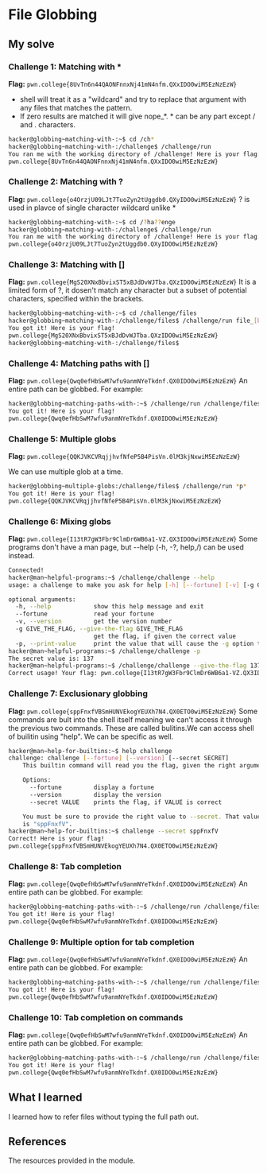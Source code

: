 # File Globbing
## My solve
### Challenge 1: Matching with *
**Flag:** `pwn.college{8UvTn6n44QAONFnnxNj41mN4nfm.QXxIDO0wiM5EzNzEzW}`
* shell will treat it as a "wildcard" and try to replace that argument with any files that matches the pattern.
* If zero results are matched it will give nope_*. * can be any part except / and . characters.
```bash
hacker@globbing~matching-with-:~$ cd /ch*
hacker@globbing~matching-with-:/challenge$ /challenge/run
You ran me with the working directory of /challenge! Here is your flag:
pwn.college{8UvTn6n44QAONFnnxNj41mN4nfm.QXxIDO0wiM5EzNzEzW}
```

### Challenge 2: Matching with ?
**Flag:** `pwn.college{o4OrzjU09LJt7TuoZyn2tUggdb0.QXyIDO0wiM5EzNzEzW}`
? is used in plavce of single character wildcard unlike *
```bash
hacker@globbing~matching-with-:~$ cd /?ha??enge
hacker@globbing~matching-with-:/challenge$ /challenge/run
You ran me with the working directory of /challenge! Here is your flag:
pwn.college{o4OrzjU09LJt7TuoZyn2tUggdb0.QXyIDO0wiM5EzNzEzW}
```

### Challenge 3: Matching with []
**Flag:** `pwn.college{MgS20XNxBbvixST5xBJdDvWJTba.QXzIDO0wiM5EzNzEzW}`
It is a limited form of ?, it dosen't match any character but a subset of potential characters, specified within the brackets.
```bash
hacker@globbing~matching-with-:~$ cd /challenge/files
hacker@globbing~matching-with-:/challenge/files$ /challenge/run file_[bash]
You got it! Here is your flag!
pwn.college{MgS20XNxBbvixST5xBJdDvWJTba.QXzIDO0wiM5EzNzEzW}
hacker@globbing~matching-with-:/challenge/files$
```

### Challenge 4: Matching paths with []
**Flag:** `pwn.college{Qwq0efHbSwM7wfu9anmNYeTkdnf.QX0IDO0wiM5EzNzEzW}`
An entire path can be globbed. For example:
```bash
hacker@globbing~matching-paths-with-:~$ /challenge/run /challenge/files/file_[bash]
You got it! Here is your flag!
pwn.college{Qwq0efHbSwM7wfu9anmNYeTkdnf.QX0IDO0wiM5EzNzEzW}
```

### Challenge 5: Multiple globs
**Flag:** `pwn.college{QQKJVKCVRqjjhvfNfeP5B4PisVn.0lM3kjNxwiM5EzNzEzW}`

We can use multiple glob at a time.

```bash
hacker@globbing~multiple-globs:/challenge/files$ /challenge/run *p*
You got it! Here is your flag!
pwn.college{QQKJVKCVRqjjhvfNfeP5B4PisVn.0lM3kjNxwiM5EzNzEzW}
```

### Challenge 6: Mixing globs
**Flag:** `pwn.college{I13tR7gW3Fbr9ClmDr6WB6a1-VZ.QX3IDO0wiM5EzNzEzW}`
Some programs don't have a man page, but --help (-h, -?, help,/) can be used instead. 
```bash
Connected!
hacker@man~helpful-programs:~$ /challenge/challenge --help
usage: a challenge to make you ask for help [-h] [--fortune] [-v] [-g GIVE_THE_FLAG] [-p]

optional arguments:
  -h, --help            show this help message and exit
  --fortune             read your fortune
  -v, --version         get the version number
  -g GIVE_THE_FLAG, --give-the-flag GIVE_THE_FLAG
                        get the flag, if given the correct value
  -p, --print-value     print the value that will cause the -g option to give you the flag
hacker@man~helpful-programs:~$ /challenge/challenge -p
The secret value is: 137
hacker@man~helpful-programs:~$ /challenge/challenge --give-the-flag 137
Correct usage! Your flag: pwn.college{I13tR7gW3Fbr9ClmDr6WB6a1-VZ.QX3IDO0wiM5EzNzEzW}
```

### Challenge 7: Exclusionary globbing
**Flag:** `pwn.college{sppFnxfVBSmHUNVEkogYEUXh7N4.QX0ETO0wiM5EzNzEzW}`
Some commands are bult into the shell itself meaning we can't access it through the previous two commands. These are called bulitins.We can access shell of builitin using "help". We can be specific as well.
```bash
hacker@man~help-for-builtins:~$ help challenge
challenge: challenge [--fortune] [--version] [--secret SECRET]
    This builtin command will read you the flag, given the right arguments!

    Options:
      --fortune         display a fortune
      --version         display the version
      --secret VALUE    prints the flag, if VALUE is correct

    You must be sure to provide the right value to --secret. That value
    is "sppFnxfV".
hacker@man~help-for-builtins:~$ challenge --secret sppFnxfV
Correct! Here is your flag!
pwn.college{sppFnxfVBSmHUNVEkogYEUXh7N4.QX0ETO0wiM5EzNzEzW}
```

### Challenge 8: Tab completion
**Flag:** `pwn.college{Qwq0efHbSwM7wfu9anmNYeTkdnf.QX0IDO0wiM5EzNzEzW}`
An entire path can be globbed. For example:
```bash
hacker@globbing~matching-paths-with-:~$ /challenge/run /challenge/files/file_[bash]
You got it! Here is your flag!
pwn.college{Qwq0efHbSwM7wfu9anmNYeTkdnf.QX0IDO0wiM5EzNzEzW}
```

### Challenge 9: Multiple option for tab completion
**Flag:** `pwn.college{Qwq0efHbSwM7wfu9anmNYeTkdnf.QX0IDO0wiM5EzNzEzW}`
An entire path can be globbed. For example:
```bash
hacker@globbing~matching-paths-with-:~$ /challenge/run /challenge/files/file_[bash]
You got it! Here is your flag!
pwn.college{Qwq0efHbSwM7wfu9anmNYeTkdnf.QX0IDO0wiM5EzNzEzW}
```

### Challenge 10: Tab completion on commands
**Flag:** `pwn.college{Qwq0efHbSwM7wfu9anmNYeTkdnf.QX0IDO0wiM5EzNzEzW}`
An entire path can be globbed. For example:
```bash
hacker@globbing~matching-paths-with-:~$ /challenge/run /challenge/files/file_[bash]
You got it! Here is your flag!
pwn.college{Qwq0efHbSwM7wfu9anmNYeTkdnf.QX0IDO0wiM5EzNzEzW}
```

## What I learned
I learned how to refer files without typing the full path out.
## References 
The resources provided in the module.

